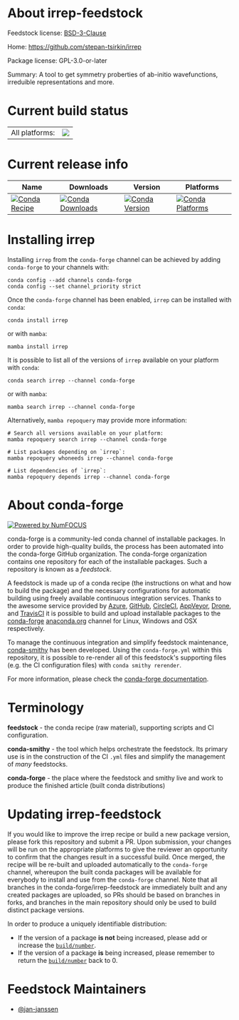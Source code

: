 About irrep-feedstock
=====================

Feedstock license: [BSD-3-Clause](https://github.com/conda-forge/irrep-feedstock/blob/main/LICENSE.txt)

Home: https://github.com/stepan-tsirkin/irrep

Package license: GPL-3.0-or-later

Summary: A tool to get symmetry proberties of ab-initio wavefunctions, irreduible representations and more.

Current build status
====================


<table><tr><td>All platforms:</td>
    <td>
      <a href="https://dev.azure.com/conda-forge/feedstock-builds/_build/latest?definitionId=20268&branchName=main">
        <img src="https://dev.azure.com/conda-forge/feedstock-builds/_apis/build/status/irrep-feedstock?branchName=main">
      </a>
    </td>
  </tr>
</table>

Current release info
====================

| Name | Downloads | Version | Platforms |
| --- | --- | --- | --- |
| [![Conda Recipe](https://img.shields.io/badge/recipe-irrep-green.svg)](https://anaconda.org/conda-forge/irrep) | [![Conda Downloads](https://img.shields.io/conda/dn/conda-forge/irrep.svg)](https://anaconda.org/conda-forge/irrep) | [![Conda Version](https://img.shields.io/conda/vn/conda-forge/irrep.svg)](https://anaconda.org/conda-forge/irrep) | [![Conda Platforms](https://img.shields.io/conda/pn/conda-forge/irrep.svg)](https://anaconda.org/conda-forge/irrep) |

Installing irrep
================

Installing `irrep` from the `conda-forge` channel can be achieved by adding `conda-forge` to your channels with:

```
conda config --add channels conda-forge
conda config --set channel_priority strict
```

Once the `conda-forge` channel has been enabled, `irrep` can be installed with `conda`:

```
conda install irrep
```

or with `mamba`:

```
mamba install irrep
```

It is possible to list all of the versions of `irrep` available on your platform with `conda`:

```
conda search irrep --channel conda-forge
```

or with `mamba`:

```
mamba search irrep --channel conda-forge
```

Alternatively, `mamba repoquery` may provide more information:

```
# Search all versions available on your platform:
mamba repoquery search irrep --channel conda-forge

# List packages depending on `irrep`:
mamba repoquery whoneeds irrep --channel conda-forge

# List dependencies of `irrep`:
mamba repoquery depends irrep --channel conda-forge
```


About conda-forge
=================

[![Powered by
NumFOCUS](https://img.shields.io/badge/powered%20by-NumFOCUS-orange.svg?style=flat&colorA=E1523D&colorB=007D8A)](https://numfocus.org)

conda-forge is a community-led conda channel of installable packages.
In order to provide high-quality builds, the process has been automated into the
conda-forge GitHub organization. The conda-forge organization contains one repository
for each of the installable packages. Such a repository is known as a *feedstock*.

A feedstock is made up of a conda recipe (the instructions on what and how to build
the package) and the necessary configurations for automatic building using freely
available continuous integration services. Thanks to the awesome service provided by
[Azure](https://azure.microsoft.com/en-us/services/devops/), [GitHub](https://github.com/),
[CircleCI](https://circleci.com/), [AppVeyor](https://www.appveyor.com/),
[Drone](https://cloud.drone.io/welcome), and [TravisCI](https://travis-ci.com/)
it is possible to build and upload installable packages to the
[conda-forge](https://anaconda.org/conda-forge) [anaconda.org](https://anaconda.org/)
channel for Linux, Windows and OSX respectively.

To manage the continuous integration and simplify feedstock maintenance,
[conda-smithy](https://github.com/conda-forge/conda-smithy) has been developed.
Using the ``conda-forge.yml`` within this repository, it is possible to re-render all of
this feedstock's supporting files (e.g. the CI configuration files) with ``conda smithy rerender``.

For more information, please check the [conda-forge documentation](https://conda-forge.org/docs/).

Terminology
===========

**feedstock** - the conda recipe (raw material), supporting scripts and CI configuration.

**conda-smithy** - the tool which helps orchestrate the feedstock.
                   Its primary use is in the construction of the CI ``.yml`` files
                   and simplify the management of *many* feedstocks.

**conda-forge** - the place where the feedstock and smithy live and work to
                  produce the finished article (built conda distributions)


Updating irrep-feedstock
========================

If you would like to improve the irrep recipe or build a new
package version, please fork this repository and submit a PR. Upon submission,
your changes will be run on the appropriate platforms to give the reviewer an
opportunity to confirm that the changes result in a successful build. Once
merged, the recipe will be re-built and uploaded automatically to the
`conda-forge` channel, whereupon the built conda packages will be available for
everybody to install and use from the `conda-forge` channel.
Note that all branches in the conda-forge/irrep-feedstock are
immediately built and any created packages are uploaded, so PRs should be based
on branches in forks, and branches in the main repository should only be used to
build distinct package versions.

In order to produce a uniquely identifiable distribution:
 * If the version of a package **is not** being increased, please add or increase
   the [``build/number``](https://docs.conda.io/projects/conda-build/en/latest/resources/define-metadata.html#build-number-and-string).
 * If the version of a package **is** being increased, please remember to return
   the [``build/number``](https://docs.conda.io/projects/conda-build/en/latest/resources/define-metadata.html#build-number-and-string)
   back to 0.

Feedstock Maintainers
=====================

* [@jan-janssen](https://github.com/jan-janssen/)

